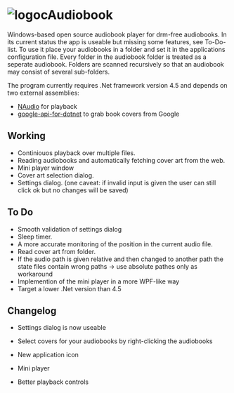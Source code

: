 ![logo](https://raw.githubusercontent.com/b0wter/cAudiobook/master/AudiobookPlayer/res/audiobook_small.png)cAudiobook
==========
Windows-based open source audiobook player for drm-free audiobooks. In its current status the app is useable but missing some features, see To-Do-list.
To use it place your audiobooks in a folder and set it in the applications configuration file. Every folder in the audiobook folder is treated as a seperate audiobook. Folders are scanned recursively so that an audiobook may consist of several sub-folders.

The program currently requires .Net framework version 4.5 and depends on two external assemblies:
* [NAudio](https://naudio.codeplex.com/) for playback
* [google-api-for-dotnet](https://code.google.com/p/google-api-for-dotnet/) to grab book covers from Google 

Working
-------
* Continiouos playback over multiple files.
* Reading audiobooks and automatically fetching cover art from the web.
* Mini player window
* Cover art selection dialog.
* Settings dialog. (one caveat: if invalid input is given the user can still click ok but no changes will be saved)

To Do
-----
* Smooth validation of settings dialog
* Sleep timer.
* A more accurate monitoring of the position in the current audio file.
* Read cover art from folder.
* If the audio path is given relative and then changed to another path the state files contain wrong paths -> use absolute pathes only as workaround
* Implemention of the mini player in a more WPF-like way
* Target a lower .Net version than 4.5

Changelog
---------
* Settings dialog is now useable
* Select covers for your audiobooks by right-clicking the audiobooks

* New application icon
* Mini player
* Better playback controls
